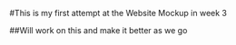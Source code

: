 #This is my first attempt at the Website Mockup in week 3

##Will work on this and make it better as we go